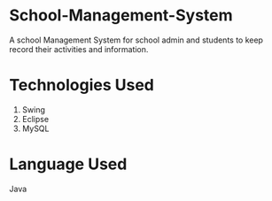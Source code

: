 # School-Management-System

A school Management System for school admin and students to keep record their activities and information.

# Technologies Used
1. Swing
2. Eclipse
3. MySQL

# Language Used 
Java
